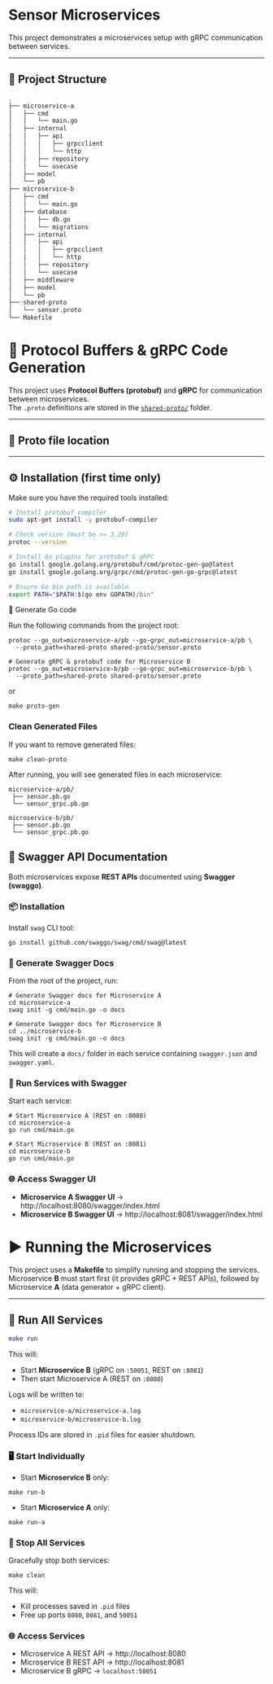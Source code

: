 # Sensor Microservices

This project demonstrates a microservices setup with gRPC communication between services.

---

## 📂 Project Structure

```bash
.
├── microservice-a
│   ├── cmd
│   │   └── main.go
│   ├── internal
│   │   ├── api
│   │   │   ├── grpcclient
│   │   │   └── http
│   │   ├── repository
│   │   └── usecase
│   ├── model
│   └── pb
├── microservice-b
│   ├── cmd
│   │   └── main.go
│   ├── database
│   │   ├── db.go
│   │   └── migrations
│   ├── internal
│   │   ├── api
│   │   │   ├── grpcclient
│   │   │   └── http
│   │   ├── repository
│   │   └── usecase
│   ├── middleware
│   ├── model
│   └── pb
├── shared-proto
│   └── sensor.proto
└── Makefile
````
# 🚀 Protocol Buffers & gRPC Code Generation

This project uses **Protocol Buffers (protobuf)** and **gRPC** for communication between microservices.  
The `.proto` definitions are stored in the [`shared-proto/`](./shared-proto) folder.

---

## 📂 Proto file location

---

## ⚙️ Installation (first time only)

Make sure you have the required tools installed:

```bash
# Install protobuf compiler
sudo apt-get install -y protobuf-compiler

# Check version (must be >= 3.20)
protoc --version

# Install Go plugins for protobuf & gRPC
go install google.golang.org/protobuf/cmd/protoc-gen-go@latest
go install google.golang.org/grpc/cmd/protoc-gen-go-grpc@latest

# Ensure Go bin path is available
export PATH="$PATH:$(go env GOPATH)/bin"
```
🔨 Generate Go code

Run the following commands from the project root:
```# Generate gRPC & protobuf code for Microservice A
protoc --go_out=microservice-a/pb --go-grpc_out=microservice-a/pb \
  --proto_path=shared-proto shared-proto/sensor.proto

# Generate gRPC & protobuf code for Microservice B
protoc --go_out=microservice-b/pb --go-grpc_out=microservice-b/pb \
  --proto_path=shared-proto shared-proto/sensor.proto
```
or
```
make proto-gen
```

### Clean Generated Files
If you want to remove generated files:
```
make clean-proto
```
After running, you will see generated files in each microservice:

```
microservice-a/pb/
 ├── sensor.pb.go
 └── sensor_grpc.pb.go

microservice-b/pb/
 ├── sensor.pb.go
 └── sensor_grpc.pb.go
```

## 📘 Swagger API Documentation

Both microservices expose **REST APIs** documented using **Swagger (swaggo)**.

### 📦 Installation

Install `swag` CLI tool:
```
go install github.com/swaggo/swag/cmd/swag@latest
```

### 🔨 Generate Swagger Docs

From the root of the project, run:
```
# Generate Swagger docs for Microservice A
cd microservice-a
swag init -g cmd/main.go -o docs

# Generate Swagger docs for Microservice B
cd ../microservice-b
swag init -g cmd/main.go -o docs
```
This will create a `docs/` folder in each service containing `swagger.json` and `swagger.yaml`.

### 🚀 Run Services with Swagger

Start each service:
```
# Start Microservice A (REST on :8080)
cd microservice-a
go run cmd/main.go

# Start Microservice B (REST on :8081)
cd microservice-b
go run cmd/main.go
```

### 🌐 Access Swagger UI
* **Microservice A Swagger UI** → http://localhost:8080/swagger/index.html
* **Microservice B Swagger UI** → http://localhost:8081/swagger/index.html

# ▶️ Running the Microservices

This project uses a **Makefile** to simplify running and stopping the services.  
Microservice **B** must start first (it provides gRPC + REST APIs), followed by Microservice **A** (data generator + gRPC client).

---

## 🏃 Run All Services

```bash
make run
```
This will:

* Start **Microservice B** (gRPC on `:50051`, REST on `:8081`)
* Then start Microservice A (REST on `:8080`)

Logs will be written to:
* `microservice-a/microservice-a.log`
* `microservice-b/microservice-b.log`

Process IDs are stored in `.pid` files for easier shutdown.

### 🖥️ Start Individually

* Start **Microservice B** only:
```
make run-b
```

* Start **Microservice A** only:
```
make run-a
```
### 🛑 Stop All Services

Gracefully stop both services:
```
make clean
```
This will:

* Kill processes saved in `.pid` files
* Free up ports `8080`, `8081`, and `50051`

### 🌐 Access Services
* Microservice A REST API → http://localhost:8080
* Microservice B REST API → http://localhost:8081
* Microservice B gRPC → `localhost:50051`